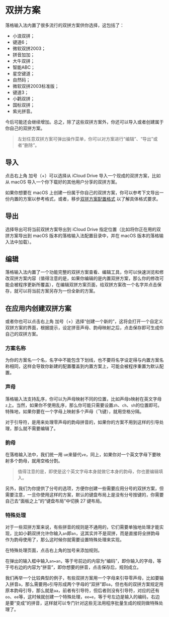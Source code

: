 # 双拼方案

落格输入法内置了很多流行的双拼方案供你选择，这包括了：

- 小浪双拼；
- 键道6；
- 微软双拼2003；
- 拼音加加；
- 大牛双拼；
- 智能ABC；
- 星空键道；
- 自然码；
- 微软双拼2003标准版；
- 键道3；
- 小鹳双拼；
- 国标双拼；
- 紫光拼音。

今后可能还会继续增加。总之，除了这些双拼方案外，你还可以导入或者创建属于你自己的双拼方案。

> 左划任意双拼方案可弹出操作菜单，你可以对方案进行“编辑”、“导出”或者“删除”。

## 导入

点击右上角 加号（+）可以选择从 iCloud Drive 导入一个现成的双拼方案，比如从 macOS 导入一个你下载好的其他用户分享的双拼方案。

如果你想要在 macOS 上创建一份属于你自己的双拼方案，你可以参考下文导出一份内置的方案以参考格式，或者，移步[双拼方案配置格式](https://docs.logcg.com/jin-jie-ji-qiao/spformat) 以了解具体格式要求。

## 导出

 选择导出可将当前双拼方案导出到 iCloud Drive 指定位置（比如将你正在用的双拼方案导出到 macOS 版本的落格输入法配置目录中，并在 macOS 版本的落格输入法中加载）。

## 编辑

 落格输入法内置了一个功能完整的双拼方案查看、编辑工具，你可以快速浏览和修改双拼方案内容（值得注意的是，如果你编辑的是内置双拼方案，那么你的修改可能会被程序更新所覆盖），在编辑双拼方案页面，给双拼方案改一个名字并点击保存，就可以将当前方案另存为一份全新的方案。

## 在应用内创建双拼方案

或者你也可以点击右上角 加号（+）选择“创建一个新的”，这将会打开一个自定义双拼方案的界面，根据提示，设定拼音声母、韵母映射之后，点击保存即可生成你自己的双拼方案。

### 方案名称

为你的方案名一个名，名字中不能包含下划线，也不要将名字设定得与内置方案名称相同，这样会导致你新建的配置覆盖到内置方案上，可能会被程序重置为默认配置。

### 声母

落格输入法支持乱序，你可以为声母映射不同的位置，比如声母`b`映射在英文字母`z`上。当然，如果你不使用乱序，那么你可能只需要设置`zh`、`ch`、`sh`的位置即可。特殊地，如果你要在一个字母上映射多个声母（飞键），就用空格分隔。

对于引导符，是用来处理零声母的韵母拼音的，如果你的方案不用到这样的引导处理，那么就不需要编辑了。

### 韵母

在落格输入法中，我们统一用 `ue`来替代`ve`，同上，如果你对一个英文字母下要映射多个韵母，就用空格分割。

> 值得注意的是，即使是这个英文字母本身就做它本身的韵母，你也要编辑填入。

另外，我们为你提供了分号的选项，方便你创建一些需要应用分号的双拼方案，但需要注意，一旦你使用这样的方案，默认的键盘布局上是没有分号按键的，你需要自己去“面板之上”的“键盘布局”中切换 27 键布局。

### 特殊处理

对于一些双拼方案来说，有些拼音的规则是不通用的，它们需要单独地处理才能实现，比如小鹳双拼允许你输入`an`即`an`，这其实并不是双拼，而是直接将全拼韵母作为韵母使用了，那么这时候你就需要设置特殊处理来实现。

在特殊处理页面，点击右上角的加号来添加规则。

在弹出的输入框中输入`an=an`，等于号前边的内容为“编码”，即你输入的字母，等于号右边的内容为“拼音”，即你想要的拼音，点击保存后，规则成立。

我们再举一个比较典型的例子，有些双拼方案用一个字母来引导零声母，比如要输入拼音`a`，那么需要用`o`引导形成两个字母的“双拼”即`oa`，但也有的双拼方案规定用原本韵母引导，那么就是`aa`，前者有引导符，但后者则没有引导符，对应的还有`oo`、`ee`等，这时候就创建一个特殊处理，`ee=e`，等于号左边是输入的编码，右边是要“变成”的拼音，这样就可以专门针对这些无法用程序批量生成的规则做特殊处理了。
